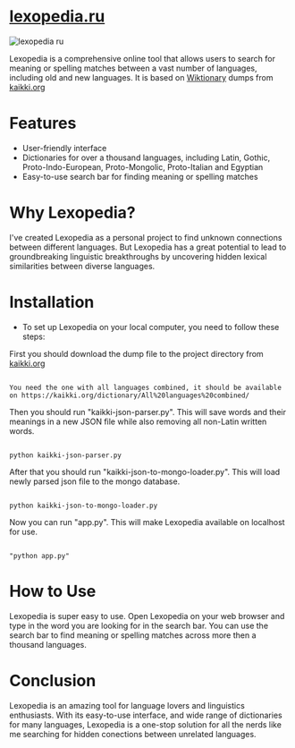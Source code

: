 # [lexopedia.ru](https://lexopedia.ru)

![lexopedia ru](https://github.com/chepalgsh/lexopedia/assets/67635401/3d401ba6-aed4-488f-9a72-a66d9d602d6d)

Lexopedia is a comprehensive online tool that allows users to search for meaning or spelling matches between a vast number of languages, including old and new languages. It is based on [Wiktionary](https://www.wiktionary.org) dumps from [kaikki.org](https://kaikki.org)

# Features
* User-friendly interface
* Dictionaries for over a thousand languages, including Latin, Gothic, Proto-Indo-European, Proto-Mongolic, Proto-Italian and Egyptian
* Easy-to-use search bar for finding meaning or spelling matches

# Why Lexopedia?
I've created Lexopedia as a personal project to find unknown connections between different languages. But Lexopedia has a great potential to lead to groundbreaking linguistic breakthroughs by uncovering hidden lexical similarities between diverse languages.

# Installation
* To set up Lexopedia on your local computer, you need to follow these steps:

First you should download the dump file to the project directory from [kaikki.org](https://kaikki.org)

```

You need the one with all languages combined, it should be available on https://kaikki.org/dictionary/All%20languages%20combined/

```

Then you should run "kaikki-json-parser.py". This will save words and their meanings in a new JSON file while also removing all non-Latin written words.

```

python kaikki-json-parser.py

```

After that you should run "kaikki-json-to-mongo-loader.py". This will load newly parsed json file to the mongo database.

```

python kaikki-json-to-mongo-loader.py

```

Now you can run "app.py". This will make Lexopedia available on localhost for use.

```

"python app.py"

```

# How to Use
Lexopedia is super easy to use. Open Lexopedia on your web browser and type in the word you are looking for in the search bar. You can use the search bar to find meaning or spelling matches across more then a thousand languages.

# Conclusion
Lexopedia is an amazing tool for language lovers and linguistics enthusiasts. With its easy-to-use interface, and wide range of dictionaries for many languages, Lexopedia is a one-stop solution for all the nerds like me searching for hidden conections between unrelated languages.
